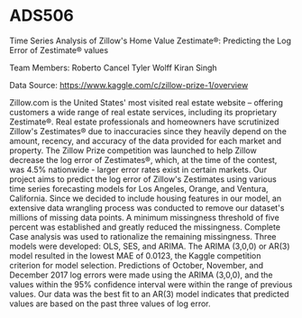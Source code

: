 # ADS506

Time Series Analysis of Zillow's Home Value Zestimate®:
Predicting the Log Error of Zestimate® values

Team Members:
Roberto Cancel
Tyler Wolff
Kiran Singh

Data Source: https://www.kaggle.com/c/zillow-prize-1/overview

Zillow.com is the United States' most visited real estate website – offering customers a wide 
range of real estate services, including its proprietary Zestimate®. Real estate professionals and 
homeowners have scrutinized Zillow's Zestimates® due to inaccuracies since they heavily depend on the 
amount, recency, and accuracy of the data provided for each market and property. The Zillow Prize 
competition was launched to help Zillow decrease the log error of Zestimates®, which, at the time of the 
contest, was 4.5% nationwide - larger error rates exist in certain markets. Our project aims to predict 
the log error of Zillow's Zestimates using various time series forecasting models for Los Angeles, Orange, 
and Ventura, California. Since we decided to include housing features in our model, an extensive data 
wrangling process was conducted to remove our dataset's millions of missing data points. A minimum 
missingness threshold of five percent was established and greatly reduced the missingness. Complete 
Case analysis was used to rationalize the remaining missingness. Three models were developed: OLS, 
SES, and ARIMA. The ARIMA (3,0,0) or AR(3) model resulted in the lowest MAE of 0.0123, the Kaggle 
competition criterion for model selection. Predictions of October, November, and December 2017 log 
errors were made using the ARIMA (3,0,0), and the values within the 95% confidence interval were 
within the range of previous values. Our data was the best fit to an AR(3) model indicates that predicted 
values are based on the past three values of log error.
